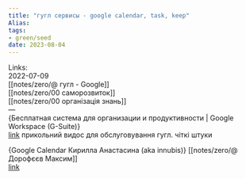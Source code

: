 ```yaml
---
title: "гугл сервисы - google calendar, task, keep"
Alias: 
tags:
- green/seed
date: 2023-08-04
---
```

Links:  
2022-07-09  
[[notes/zero/@ гугл - Google]]  
[[notes/zero/00 саморозвиток]]  
[[notes/zero/00 організація знань]]  
—  
{Бесплатная система для организации и продуктивности | Google Workspace (G-Suite)}  
[link](https://www.youtube.com/watch?v=yPlMzOdy2uM) прикольний видос для обслуговування гугл. чіткі штуки

{Google Calendar Кирилла Анастасина (aka innubis)} [[notes/zero/@ Дорофєєв Максим]]  
[link](https://youtu.be/M2sv_dHE6hs)  